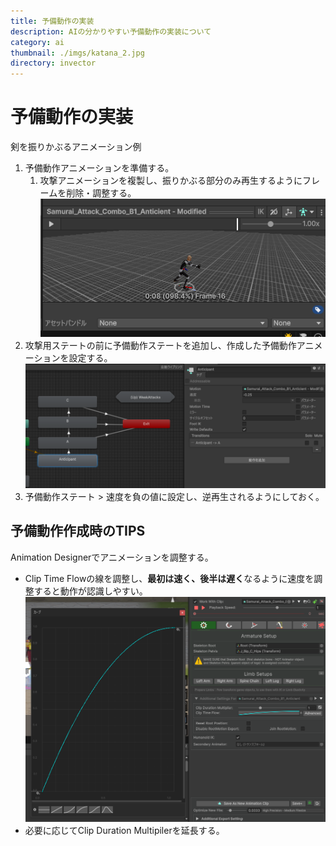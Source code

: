 ```yaml
---
title: 予備動作の実装
description: AIの分かりやすい予備動作の実装について
category: ai
thumbnail: ./imgs/katana_2.jpg
directory: invector
---
```


# 予備動作の実装

剣を振りかぶるアニメーション例

1. 予備動作アニメーションを準備する。
    1. 攻撃アニメーションを複製し、振りかぶる部分のみ再生するようにフレームを削除・調整する。
        ![anticipation](./imgs/anticipation_animation.png)
2. 攻撃用ステートの前に予備動作ステートを追加し、作成した予備動作アニメーションを設定する。
    ![anticipation_state](./imgs/anticipation_state.png)
3. 予備動作ステート > 速度を負の値に設定し、逆再生されるようにしておく。

## 予備動作作成時のTIPS

Animation Designerでアニメーションを調整する。

- Clip Time Flowの線を調整し、**最初は速く、後半は遅く**なるように速度を調整すると動作が認識しやすい。
    ![clip time flow](./imgs/anticipation_anim_config.png)
- 必要に応じてClip Duration Multipilerを延長する。